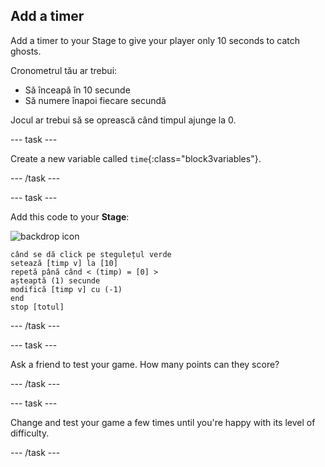 ## Add a timer

Add a timer to your Stage to give your player only 10 seconds to catch ghosts.

Cronometrul tău ar trebui:

+ Să înceapă în 10 secunde
+ Să numere înapoi fiecare secundă

Jocul ar trebui să se oprească când timpul ajunge la 0.

\--- task \---

Create a new variable called `time`{:class="block3variables"}.

\--- /task \---

\--- task \---

Add this code to your **Stage**:

![backdrop icon](images/ghost-backdrop.png)

```blocks3
când se dă click pe stegulețul verde
setează [timp v] la [10]
repetă până când < (timp) = [0] >
așteaptă (1) secunde
modifică [timp v] cu (-1)
end
stop [totul]
```

\--- /task \---

\--- task \---

Ask a friend to test your game. How many points can they score?

\--- /task \---

\--- task \---

Change and test your game a few times until you're happy with its level of difficulty.

\--- /task \---